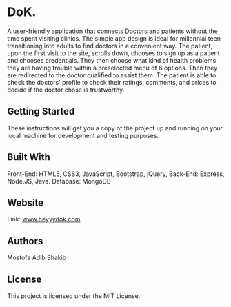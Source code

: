 # DoK. 

A user-friendly application that connects Doctors and patients without the time spent visiting clinics. The simple app design is ideal for millennial teen transitioning into adults to find doctors in a convenient way. The patient, upon the first visit to the site, scrolls down, chooses to sign up as a patient and chooses credentials. They then choose what kind of health problems they are having trouble within a preselected menu of 6 options. Then they are redirected to the doctor qualified to assist them. The patient is able to check the doctors' profile to check their ratings, comments, and prices to decide if the doctor chose is trustworthy.

## Getting Started

These instructions will get you a copy of the project up and running on your local machine for development and testing purposes. 

## Built With

Front-End: HTML5, CSS3, JavaScript, Bootstrap, jQuery,
Back-End: Express, Node.JS, Java.
Database: MongoDB

## Website

Link: www.heyyydok.com

## Authors

Mostofa Adib Shakib

## License

This project is licensed under the MIT License.

